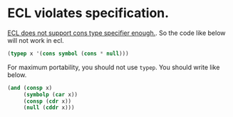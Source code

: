 # ECL violates specification.
[ECL does not support cons type specifier enough.](https://gitlab.com/embeddable-common-lisp/ecl/-/issues/520).
So the code like below will not work in ecl.

```lisp
(typep x '(cons symbol (cons * null)))
```

For maximum portability, you should not use `typep`.
You should write like below.

```lisp
(and (consp x)
     (symbolp (car x))
     (consp (cdr x))
     (null (cddr x)))
```
